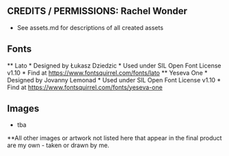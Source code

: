 ## CREDITS / PERMISSIONS: Rachel Wonder
* See assets.md for descriptions of all created assets 

## Fonts
** Lato
	* Designed by Łukasz Dziedzic
	* Used under SIL Open Font License v1.10
	* Find at https://www.fontsquirrel.com/fonts/lato
** Yeseva One
	* Designed by Jovanny Lemonad
	* Used under SIL Open Font License v1.10
	* Find at https://www.fontsquirrel.com/fonts/yeseva-one
		
## Images
* tba

**All other images or artwork not listed here that appear in the final product are my own - taken or drawn by me. 
